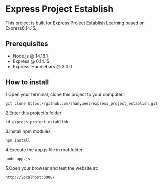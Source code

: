 # Express Project Establish

This project is built for Express Project Establish Learning based on Express6.14.15.

## Prerequisites

- Node.js @ 14.18.1
- Express @ 6.14.15
- Express-Handlebars @ 3.0.0

## How to install

1.Open your terminal, clone this project to your computer.

```
git clone https://github.com/shanyueel/express_project_establish.git
```

2.Enter this project's folder

```
cd express_project_establish
```

3.install npm modules

```
npm install
```

4.Execute the app.js file in root folder

```
node app.js
```

5.Open your browser and test the website at:

```
http://localhost:3000/
```
